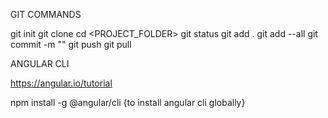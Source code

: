 GIT COMMANDS

git init
git clone <URL>
cd <PROJECT_FOLDER>
git status
git add .
git add --all
git commit -m "<MSG>"
git push
git pull


ANGULAR CLI

https://angular.io/tutorial

npm install -g @angular/cli  {to install angular cli globally}
